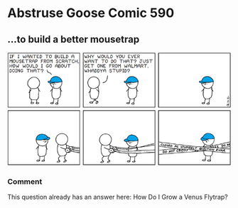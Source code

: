 # Abstruse Goose Comic 590
## ...to build a better mousetrap

![image](comics/to_be_fair_many_of_my_questions_would_sound_stupid_out_of_context_on_stack_overflow.png)
### Comment
This question already has an answer here: How Do I Grow a Venus Flytrap?
